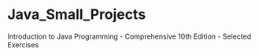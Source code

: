 # Java_Small_Projects
Introduction to Java Programming - Comprehensive 10th Edition - Selected Exercises
